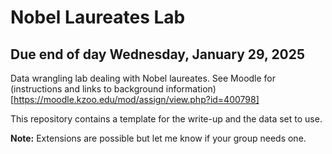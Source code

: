 # Nobel Laureates Lab
## Due end of day Wednesday, January 29, 2025

Data wrangling lab dealing with Nobel laureates. See Moodle for (instructions and links to background information)[https://moodle.kzoo.edu/mod/assign/view.php?id=400798]

This repository contains a template for the write-up and the data set to use. 

**Note:** Extensions are possible but let me know if your group needs one.
